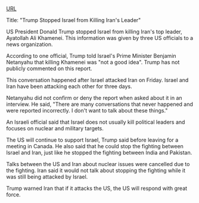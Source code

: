 <a href="https://www.bbc.com/zhongwen/articles/cz7075e348qo/simp">URL</a>

<p>Title: "Trump Stopped Israel from Killing Iran's Leader"</p>
<p>US President Donald Trump stopped Israel from killing Iran's top leader, Ayatollah Ali Khamenei. This information was given by three US officials to a news organization.</p>
<p>According to one official, Trump told Israel's Prime Minister Benjamin Netanyahu that killing Khamenei was "not a good idea". Trump has not publicly commented on this report.</p>
<p>This conversation happened after Israel attacked Iran on Friday. Israel and Iran have been attacking each other for three days.</p>
<p>Netanyahu did not confirm or deny the report when asked about it in an interview. He said, "There are many conversations that never happened and were reported incorrectly. I don't want to talk about these things."</p>
<p>An Israeli official said that Israel does not usually kill political leaders and focuses on nuclear and military targets.</p>
<p>The US will continue to support Israel, Trump said before leaving for a meeting in Canada. He also said that he could stop the fighting between Israel and Iran, just like he stopped the fighting between India and Pakistan.</p>
<p>Talks between the US and Iran about nuclear issues were cancelled due to the fighting. Iran said it would not talk about stopping the fighting while it was still being attacked by Israel.</p>
<p>Trump warned Iran that if it attacks the US, the US will respond with great force.</p>